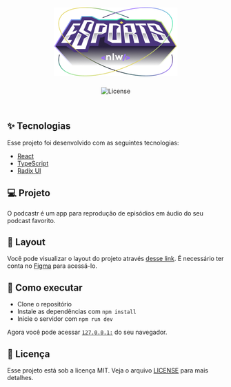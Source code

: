 <h1 align="center">
  <img alt="eSports" title="eSports" src=".github/Logo.png" />
</h1>

<p align="center">
  <img alt="License" src="https://img.shields.io/static/v1?label=license&message=MIT&color=8257E5&labelColor=000000">
</p>

<br>

## ✨ Tecnologias

Esse projeto foi desenvolvido com as seguintes tecnologias:

- [React](https://reactjs.org)
- [TypeScript](https://www.typescriptlang.org/)
- [Radix UI](https://www.radix-ui.com/)

## 💻 Projeto

O podcastr é um app para reprodução de episódios em áudio do seu podcast favorito.

## 🔖 Layout

Você pode visualizar o layout do projeto através [desse link](https://www.figma.com/file/1puVC07EF8NRH1abtS2yzY/NLW-eSports-(Community)/duplicate). É necessário ter conta no [Figma](http://figma.com/) para acessá-lo.

## 🚀 Como executar

- Clone o repositório
- Instale as dependências com `npm install`
- Inicie o servidor com `npm run dev`

Agora você pode acessar [`127.0.0.1:`](http://127.0.0.1:5173) do seu navegador.

## 📄 Licença

Esse projeto está sob a licença MIT. Veja o arquivo [LICENSE](LICENSE.md) para mais detalhes.
